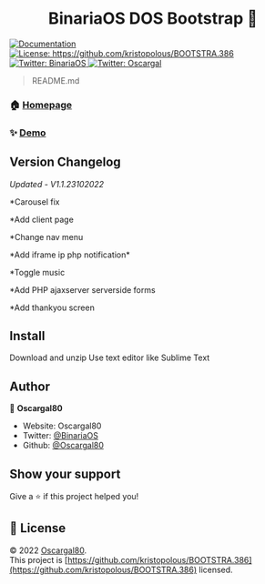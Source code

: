<h1 align="center">BinariaOS DOS Bootstrap 👋</h1>
<p>
  <a href="https://github.com/Oscargal80/-BinariaOS-MS-DOS" target="_blank">
    <img alt="Documentation" src="https://img.shields.io/badge/documentation-yes-brightgreen.svg" />
  </a>
  <a href="https://github.com/kristopolous/BOOTSTRA.386" target="_blank">
    <img alt="License: https://github.com/kristopolous/BOOTSTRA.386" src="https://img.shields.io/badge/License-https://github.com/kristopolous/BOOTSTRA.386-yellow.svg" />
  </a>
  <a href="https://twitter.com/BinariaOS" target="_blank">
    <img alt="Twitter: BinariaOS" src="https://img.shields.io/twitter/follow/BinariaOS.svg?style=social" />
  </a>
  <a href="https://twitter.com/oscargal" target="_blank">
    <img alt="Twitter: Oscargal" src="https://img.shields.io/twitter/follow/oscargal.svg?style=social" />
  </a>
</p>

> README.md

### 🏠 [Homepage](https://binariaos.com.py)

### ✨ [Demo](https://binariaos.com.py)

## Version Changelog
*Updated - V1.1.23102022*
<p>*Carousel fix
<p>*Add client page
<p>*Change nav menu
<p>*Add iframe ip php notification*
<p>*Toggle music
<p>*Add PHP ajaxserver serverside forms
<p>*Add thankyou screen

## Install
Download and unzip
Use text editor like Sublime Text

## Author

👤 **Oscargal80**

* Website: Oscargal80
* Twitter: [@BinariaOS](https://twitter.com/BinariaOS)
* Github: [@Oscargal80](https://github.com/Oscargal80)

## Show your support

Give a ⭐️ if this project helped you!

## 📝 License

© 2022 [Oscargal80](https://github.com/Oscargal80).<br />
This project is [https://github.com/kristopolous/BOOTSTRA.386](https://github.com/kristopolous/BOOTSTRA.386) licensed.
